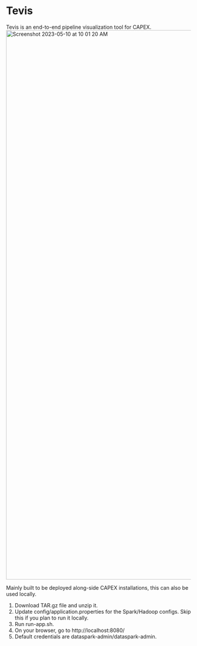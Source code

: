 # Tevis
Tevis is an end-to-end pipeline visualization tool for CAPEX.
<img width="1498" alt="Screenshot 2023-05-10 at 10 01 20 AM" src="https://github.com/SingTel-DataCo/Tevis/assets/46181126/a544e64b-705a-43a5-8b8c-c38238b32f17">

Mainly built to be deployed along-side CAPEX installations, this can also be used locally.

1. Download TAR.gz file and unzip it.
2. Update config/application.properties for the Spark/Hadoop configs. Skip this if you plan to run it locally.
3. Run run-app.sh.
4. On your browser, go to http://localhost:8080/
5. Default credentials are dataspark-admin/dataspark-admin.
